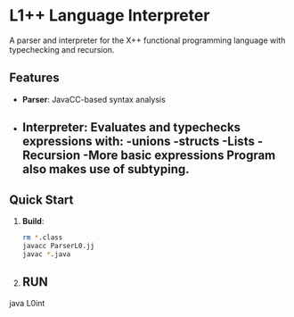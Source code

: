 # L1++ Language Interpreter

A parser and interpreter for the X++ functional programming language with typechecking and recursion.

## Features

- **Parser**: JavaCC-based syntax analysis
- **Interpreter**: Evaluates and typechecks expressions with:
  -unions
  -structs
  -Lists
  -Recursion 
  -More basic expressions 
Program also makes use of subtyping.
  - 
## Quick Start

1. **Build**:
   ```bash
   rm *.class
   javacc ParserL0.jj
   javac *.java

2. ## RUN

java L0int